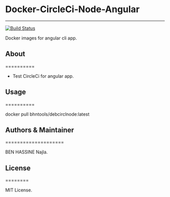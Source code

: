 # Docker-CircleCi-Node-Angular
--------------------------------------
   
  [![Build Status](https://travis-ci.org/NajlaBH/debcirclnodeG.svg?branch=master)](https://travis-ci.org/NajlaBH/debcirclnodeG)



Docker images for angular cli app.




## About
==========

* Test CircleCi for angular app.


	
## Usage
==========

docker pull bhntools/debcirclnode:latest


## Authors & Maintainer
====================

BEN HASSINE Najla.



## License
========

MIT License.

